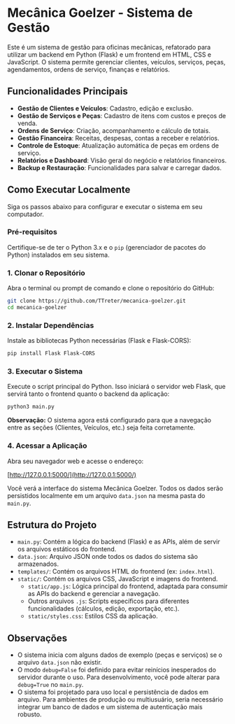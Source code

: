# Mecânica Goelzer - Sistema de Gestão

Este é um sistema de gestão para oficinas mecânicas, refatorado para utilizar um backend em Python (Flask) e um frontend em HTML, CSS e JavaScript. O sistema permite gerenciar clientes, veículos, serviços, peças, agendamentos, ordens de serviço, finanças e relatórios.

## Funcionalidades Principais

*   **Gestão de Clientes e Veículos**: Cadastro, edição e exclusão.
*   **Gestão de Serviços e Peças**: Cadastro de itens com custos e preços de venda.
*   **Ordens de Serviço**: Criação, acompanhamento e cálculo de totais.
*   **Gestão Financeira**: Receitas, despesas, contas a receber e relatórios.
*   **Controle de Estoque**: Atualização automática de peças em ordens de serviço.
*   **Relatórios e Dashboard**: Visão geral do negócio e relatórios financeiros.
*   **Backup e Restauração**: Funcionalidades para salvar e carregar dados.

## Como Executar Localmente

Siga os passos abaixo para configurar e executar o sistema em seu computador.

### Pré-requisitos

Certifique-se de ter o Python 3.x e o `pip` (gerenciador de pacotes do Python) instalados em seu sistema.

### 1. Clonar o Repositório

Abra o terminal ou prompt de comando e clone o repositório do GitHub:

```bash
git clone https://github.com/TTreter/mecanica-goelzer.git
cd mecanica-goelzer
```

### 2. Instalar Dependências

Instale as bibliotecas Python necessárias (Flask e Flask-CORS):

```bash
pip install Flask Flask-CORS
```

### 3. Executar o Sistema

Execute o script principal do Python. Isso iniciará o servidor web Flask, que servirá tanto o frontend quanto o backend da aplicação:

```bash
python3 main.py
```

**Observação:** O sistema agora está configurado para que a navegação entre as seções (Clientes, Veículos, etc.) seja feita corretamente.

### 4. Acessar a Aplicação

Abra seu navegador web e acesse o endereço:

[http://127.0.0.1:5000/](http://127.0.0.1:5000/)

Você verá a interface do sistema Mecânica Goelzer. Todos os dados serão persistidos localmente em um arquivo `data.json` na mesma pasta do `main.py`.

## Estrutura do Projeto

*   `main.py`: Contém a lógica do backend (Flask) e as APIs, além de servir os arquivos estáticos do frontend.
*   `data.json`: Arquivo JSON onde todos os dados do sistema são armazenados.
*   `templates/`: Contém os arquivos HTML do frontend (ex: `index.html`).
*   `static/`: Contém os arquivos CSS, JavaScript e imagens do frontend.
    *   `static/app.js`: Lógica principal do frontend, adaptada para consumir as APIs do backend e gerenciar a navegação.
    *   Outros arquivos `.js`: Scripts específicos para diferentes funcionalidades (cálculos, edição, exportação, etc.).
    *   `static/styles.css`: Estilos CSS da aplicação.

## Observações

*   O sistema inicia com alguns dados de exemplo (peças e serviços) se o arquivo `data.json` não existir.
*   O modo `debug=False` foi definido para evitar reinícios inesperados do servidor durante o uso. Para desenvolvimento, você pode alterar para `debug=True` no `main.py`.
*   O sistema foi projetado para uso local e persistência de dados em arquivo. Para ambientes de produção ou multiusuário, seria necessário integrar um banco de dados e um sistema de autenticação mais robusto.

